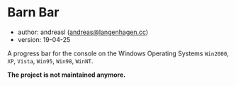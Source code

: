 # Barn Bar
- author: andreasl (andreas@langenhagen.cc)
- version: 19-04-25

A progress bar for the console on the Windows Operating Systems `Win2000`, `XP`, `Vista`, `Win95`,
`Win98`, `WinNT`.

**The project is not maintained anymore.**
